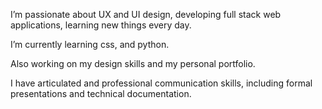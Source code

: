 I’m passionate about UX and UI design, developing full stack web applications, learning new things every day.

I’m currently learning css, and python.

Also working on my design skills and my personal portfolio.  

I have articulated and professional communication skills, including formal presentations and technical documentation.
